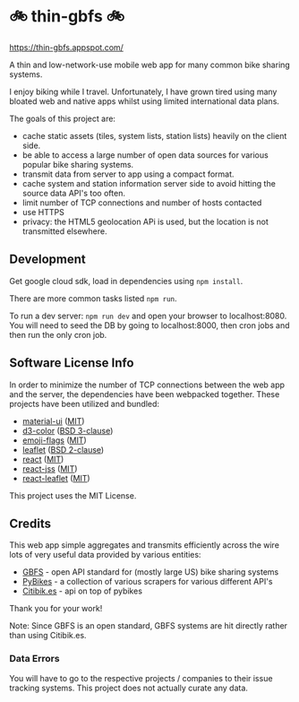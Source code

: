 # :bike: thin-gbfs :bike:

https://thin-gbfs.appspot.com/

A thin and low-network-use mobile web app for many common bike sharing systems.

I enjoy biking while I travel. Unfortunately, I have grown tired using many bloated web and native apps whilst using limited international data plans.

The goals of this project are:

* cache static assets (tiles, system lists, station lists) heavily on the client side.
* be able to access a large number of open data sources for various popular bike sharing systems.
* transmit data from server to app using a compact format.
* cache system and station information server side to avoid hitting the source data API's too often.
* limit number of TCP connections and number of hosts contacted
* use HTTPS
* privacy: the HTML5 geolocation APi is used, but the location is not transmitted elsewhere.

## Development

Get google cloud sdk, load in dependencies using `npm install`.

There are more common tasks listed `npm run`.

To run a dev server: `npm run dev` and open your browser to localhost:8080.
You will need to seed the DB by going to localhost:8000, then cron jobs and then run the only cron job.

## Software License Info

In order to minimize the number of TCP connections between the web app and the server, the dependencies have been webpacked together.
These projects have been utilized and bundled:

* [material-ui](https://github.com/mui-org/material-ui/) ([MIT](https://github.com/mui-org/material-ui/blob/next/LICENSE))
* [d3-color](https://github.com/d3/d3-color/) ([BSD 3-clause](https://github.com/d3/d3-color/blob/master/LICENSE))
* [emoji-flags](https://github.com/matiassingers/emoji-flags) ([MIT](https://github.com/matiassingers/emoji-flags/blob/master/license))
* [leaflet](https://github.com/Leaflet/Leaflet) ([BSD 2-clause](https://github.com/Leaflet/Leaflet/blob/master/LICENSE))
* [react](https://github.com/facebook/react/) ([MIT](https://github.com/facebook/react/blob/master/LICENSE))
* [react-jss](https://github.com/cssinjs/jss/blob/master/packages/react-jss) ([MIT](https://github.com/cssinjs/jss/blob/master/packages/react-jss/LICENSE))
* [react-leaflet](https://github.com/PaulLeCam/react-leaflet/blob/master/LICENSE) ([MIT](https://github.com/PaulLeCam/react-leaflet/blob/master/LICENSE))


This project uses the MIT License.

## Credits

This web app simple aggregates and transmits efficiently across the wire lots of very useful data provided by various entities:

* [GBFS](https://github.com/NABSA/gbfs) - open API standard for (mostly large US) bike sharing systems
* [PyBikes](https://github.com/eskerda/pybikes) - a collection of various scrapers for various different API's
* [Citibik.es](https://api.citybik.es/) - api on top of pybikes 

Thank you for your work!

Note: Since GBFS is an open standard, GBFS systems are hit directly rather than using Citibik.es.

### Data Errors

You will have to go to the respective projects / companies to their issue tracking systems. This project does not actually curate any data.
